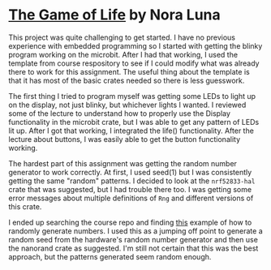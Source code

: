 # [The Game of Life](https://en.wikipedia.org/wiki/Conway%27s_Game_of_Life) by Nora Luna

This project was quite challenging to get started. I have no previous experience with embedded programming so I started with getting the blinky program working on the microbit. After I had that working, I used the template from course respository to see if I could modify what was already there to work for this assignment. The useful thing about the template is that it has most of the basic crates needed so there is less guesswork.

The first thing I tried to program myself was getting some LEDs to light up on the display, not just blinky, but whichever lights I wanted. I reviewed some of the lecture to understand how to properly use the Display functionality in the microbit crate, but I was able to get any pattern of LEDs lit up. After I got that working, I integrated the life() functionality. After the lecture about buttons, I was easily able to get the button functionality working.

The hardest part of this assignment was getting the random number generator to work correctly. At first, I used seed(1) but I was consistently getting the same "random" patterns. I decided to look at the `nrf52833-hal` crate that was suggested, but I had trouble there too. I was getting some error messages about multiple definitions of `Rng` and different versions of this crate. 

I ended up searching the course repo and finding [this](https://github.com/pdx-cs-rust-embedded/mb2-rng) example of how to randomly generate numbers. I used this as a jumping off point to generate a random seed from the hardware's random number generator and then use the nanorand crate as suggested. I'm still not certain that this was the best approach, but the patterns generated seem random enough.